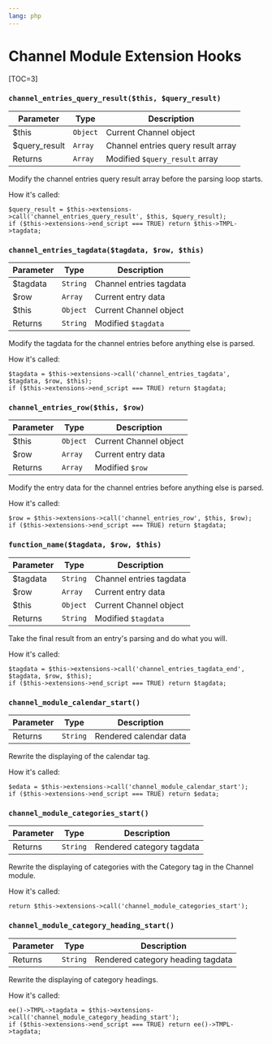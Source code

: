 ```yaml
---
lang: php
---
```


<!--
    This source file is part of the open source project
    ExpressionEngine User Guide (https://github.com/ExpressionEngine/ExpressionEngine-User-Guide)

    @link      https://expressionengine.com/
    @copyright Copyright (c) 2003-2020, Packet Tide, LLC (https://www.packettide.com)
    @license   https://expressionengine.com/license Licensed under Apache License, Version 2.0
-->

# Channel Module Extension Hooks

[TOC=3]

### `channel_entries_query_result($this, $query_result)`

| Parameter      | Type     | Description                        |
| -------------- | -------- | ---------------------------------- |
| \$this         | `Object` | Current Channel object             |
| \$query_result | `Array`  | Channel entries query result array |
| Returns        | `Array`  | Modified `$query_result` array     |

Modify the channel entries query result array before the parsing loop starts.

How it's called:

    $query_result = $this->extensions->call('channel_entries_query_result', $this, $query_result);
    if ($this->extensions->end_script === TRUE) return $this->TMPL->tagdata;

### `channel_entries_tagdata($tagdata, $row, $this)`

| Parameter | Type     | Description             |
| --------- | -------- | ----------------------- |
| \$tagdata | `String` | Channel entries tagdata |
| \$row     | `Array`  | Current entry data      |
| \$this    | `Object` | Current Channel object  |
| Returns   | `String` | Modified `$tagdata`     |

Modify the tagdata for the channel entries before anything else is parsed.

How it's called:

    $tagdata = $this->extensions->call('channel_entries_tagdata', $tagdata, $row, $this);
    if ($this->extensions->end_script === TRUE) return $tagdata;

### `channel_entries_row($this, $row)`

| Parameter | Type     | Description            |
| --------- | -------- | ---------------------- |
| \$this    | `Object` | Current Channel object |
| \$row     | `Array`  | Current entry data     |
| Returns   | `Array`  | Modified `$row`        |

Modify the entry data for the channel entries before anything else is parsed.

How it's called:

    $row = $this->extensions->call('channel_entries_row', $this, $row);
    if ($this->extensions->end_script === TRUE) return $tagdata;

### `function_name($tagdata, $row, $this)`

| Parameter | Type     | Description             |
| --------- | -------- | ----------------------- |
| \$tagdata | `String` | Channel entries tagdata |
| \$row     | `Array`  | Current entry data      |
| \$this    | `Object` | Current Channel object  |
| Returns   | `String` | Modified `$tagdata`     |

Take the final result from an entry's parsing and do what you will.

How it's called:

    $tagdata = $this->extensions->call('channel_entries_tagdata_end', $tagdata, $row, $this);
    if ($this->extensions->end_script === TRUE) return $tagdata;

### `channel_module_calendar_start()`

| Parameter | Type     | Description            |
| --------- | -------- | ---------------------- |
| Returns   | `String` | Rendered calendar data |

Rewrite the displaying of the calendar tag.

How it's called:

    $edata = $this->extensions->call('channel_module_calendar_start');
    if ($this->extensions->end_script === TRUE) return $edata;

### `channel_module_categories_start()`

| Parameter | Type     | Description               |
| --------- | -------- | ------------------------- |
| Returns   | `String` | Rendered category tagdata |

Rewrite the displaying of categories with the Category tag in the Channel module.

How it's called:

    return $this->extensions->call('channel_module_categories_start');

### `channel_module_category_heading_start()`

| Parameter | Type     | Description                       |
| --------- | -------- | --------------------------------- |
| Returns   | `String` | Rendered category heading tagdata |

Rewrite the displaying of category headings.

How it's called:

    ee()->TMPL->tagdata = $this->extensions->call('channel_module_category_heading_start');
    if ($this->extensions->end_script === TRUE) return ee()->TMPL->tagdata;
